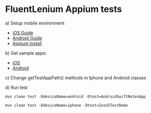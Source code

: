 # FluentLenium Appium tests

a) Setup mobile environment
- [iOS Guide](https://medium.com/2359media/tutorial-automated-testing-on-ios-with-appium-test-ng-and-java-on-mac-bc115d0ec881)
- [Android Guide](https://medium.com/2359media/tutorial-automated-testing-on-android-and-ios-with-appium-testng-and-java-on-mac-210119edf323)
- [Appium Install](https://www.swtestacademy.com/appium-tutorial/)

b) Get sample apps:
- [iOS](https://github.com/King-of-Spades/AppCenter-Samples/tree/master/Appium/iOS)
- [Android](https://github.com/King-of-Spades/AppCenter-Samples/tree/master/Appium/Android)

c) Change getTestAppPath() methods in Iphone and Android classes

d) Run test

`mvn clean test -DdeviceName=android -Dtest=AndroidSwiftNotesApp`

`mvn clean test -DdeviceName=iphone -Dtest=IosUITestDemo`